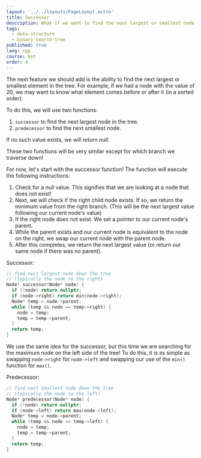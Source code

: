 ```yaml
---
layout: '../../layouts/PageLayout.astro'
title: Successor
description: What if we want to find the next largest or smallest node to the current node?
tags:
  - data-structure
  - binary-search-tree
published: true
lang: cpp
course: bst
order: 4
---
```


The next feature we should add is the ability to find the next largest or smallest element in the tree. For example, if we had a node with the value of 20, we may want to know what element comes before or after it (in a sorted order).

To do this, we will use two functions:
1. `successor` to find the next largest node in the tree.
2. `predecessor` to find the next smallest node.

If no such value exists, we will return _null_.

These two functions will be very similar except for which branch we traverse down!

For now, let's start with the successor function! The function will execute the following instructions:
1. Check for a _null_ value. This signifies that we are looking at a node that does not exist!
2. Next, we will check if the right child node exists. If so, we return the minimum value from the right branch. (This will be the next largest value following our current node's value)
3. If the right node does not exist. We set a pointer to our current node's parent.
4. While the parent exists and our current node is equivalent to the node on the right, we swap our current node with the parent node.
5. After this completes, we return the next largest value (or return our same node if there was no parent).

Successor:
```cpp
// find next largest node down the tree
// (typically the node to the right)
Node* successor(Node* node) {
  if (!node) return nullptr;
  if (node->right) return min(node->right);
  Node* temp = node->parent;
  while (temp && node == temp->right) {
    node = temp;
    temp = temp->parent;
  }
  return temp;
}
```

We use the same idea for the successor, but this time we are searching for the maximum node on the left side of the tree! To do this, it is as simple as swapping `node->right` for `node->left` and swapping our use of the `min()` function for `max()`.

Predecessor:
```cpp
// find next smallest node down the tree
// (typically the node to the left)
Node* predecessor(Node* node) {
  if (!node) return nullptr;
  if (node->left) return max(node->left);
  Node* temp = node->parent;
  while (temp && node == temp->left) {
    node = temp;
    temp = temp->parent;
  }
  return temp;
}
```